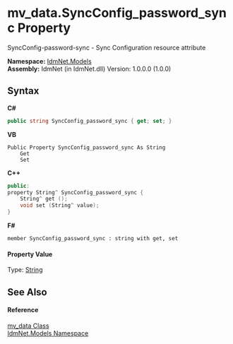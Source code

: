 # mv_data.SyncConfig_password_sync Property 
 

SyncConfig-password-sync - Sync Configuration resource attribute

**Namespace:**&nbsp;<a href="N_IdmNet_Models">IdmNet.Models</a><br />**Assembly:**&nbsp;IdmNet (in IdmNet.dll) Version: 1.0.0.0 (1.0.0)

## Syntax

**C#**<br />
``` C#
public string SyncConfig_password_sync { get; set; }
```

**VB**<br />
``` VB
Public Property SyncConfig_password_sync As String
	Get
	Set
```

**C++**<br />
``` C++
public:
property String^ SyncConfig_password_sync {
	String^ get ();
	void set (String^ value);
}
```

**F#**<br />
``` F#
member SyncConfig_password_sync : string with get, set

```


#### Property Value
Type: <a href="http://msdn2.microsoft.com/en-us/library/s1wwdcbf" target="_blank">String</a>

## See Also


#### Reference
<a href="T_IdmNet_Models_mv_data">mv_data Class</a><br /><a href="N_IdmNet_Models">IdmNet.Models Namespace</a><br />